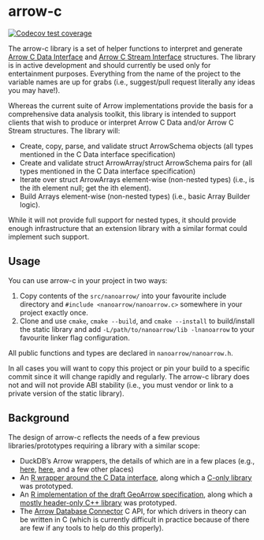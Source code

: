 
# arrow-c

[![Codecov test coverage](https://codecov.io/gh/paleolimbot/arrow-c/branch/main/graph/badge.svg)](https://app.codecov.io/gh/paleolimbot/arrow-c?branch=main)

The arrow-c library is a set of helper functions to interpret and generate
[Arrow C Data Interface](https://arrow.apache.org/docs/format/CDataInterface.html)
and [Arrow C Stream Interface](https://arrow.apache.org/docs/format/CStreamInterface.html)
structures. The library is in active development and should currently be used only
for entertainment purposes. Everything from the name of the project to the variable
names are up for grabs (i.e., suggest/pull request literally any ideas you may
have!).

Whereas the current suite of Arrow implementations provide the basis for a
comprehensive data analysis toolkit, this library is intended to support clients
that wish to produce or interpret Arrow C Data and/or Arrow C Stream structures.
The library will:

- Create, copy, parse, and validate struct ArrowSchema objects (all types mentioned
  in the C Data interface specification)
- Create and validate struct ArrowArray/struct ArrowSchema pairs for (all types
  mentioned in the C Data interface specification)
- Iterate over struct ArrowArrays element-wise (non-nested types) (i.e., is the
  ith element null; get the ith element).
- Build Arrays element-wise (non-nested types) (i.e., basic Array Builder logic).

While it will not provide full support for nested types, it should provide enough
infrastructure that an extension library with a similar format could implement such
support.

## Usage

You can use arrow-c in your project in two ways:

1. Copy contents of the `src/nanoarrow/` into your favourite include directory and
   `#include <nanoarrow/nanoarrow.c>` somewhere in your project exactly once.
2. Clone and use `cmake`, `cmake --build`, and `cmake --install` to build/install
   the static library and add `-L/path/to/nanoarrow/lib -lnanoarrow` to your favourite
   linker flag configuration.

All public functions and types are declared in `nanoarrow/nanoarrow.h`.

In all cases you will want to copy this project or pin your build to a specific commit
since it will change rapidly and regularly. The arrow-c library does not and will
not provide ABI stability (i.e., you must vendor or link to a private version of
the static library).

## Background

The design of arrow-c reflects the needs of a few previous libraries/prototypes
requiring a library with a similar scope:

- DuckDB’s Arrow wrappers, the details of which are in a few places
  (e.g., [here](https://github.com/duckdb/duckdb/blob/master/src/common/arrow_wrapper.cpp),
  [here](https://github.com/duckdb/duckdb/blob/master/src/main/query_result.cpp),
  and a few other places)
- An [R wrapper around the C Data interface](https://github.com/paleolimbot/narrow),
  along which a [C-only library](https://github.com/paleolimbot/narrow/tree/master/src/narrow)
  was prototyped.
- An [R implementation of the draft GeoArrow specification](https://github.com/paleolimbot/geoarrow),
  along which a [mostly header-only C++ library](https://github.com/paleolimbot/geoarrow-cpp/tree/main/src/geoarrow/internal/arrow-hpp)
  was prototyped.
- The [Arrow Database Connector](https://github.com/apache/arrow-adbc) C API, for which drivers
  in theory can be written in C (which is currently difficult in practice because of there
  are few if any tools to help do this properly).
